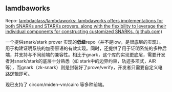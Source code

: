 ## lamdbaworks

Repo: [lambdaclass/lambdaworks: lambdaworks offers implementations for both SNARKs and STARKs provers, along with the flexibility to leverage their individual components for constructing customized SNARKs. (github.com)](https://github.com/lambdaclass/lambdaworks?tab=readme-ov-file)

一个提供snark/stark prover 实现的**低级**repo（并不是low，是很底层的实现）。用于构建证明系统的加密原语的有效实现。同时，还提供了用于证明系统的多种后端，并支持与不同前端的兼容性。相比于gnark，这个库的实现更底层，需要开发者对snark/stark的底层十分熟悉（如 stark中的边界约束，轨迹多项式，AIR等），而gnark（zk-snark）则是封装好了prove/verify，开发者只需要自定义电路逻辑即可。

现已支持了 circom/miden-vm/cairo 等多种前端。



